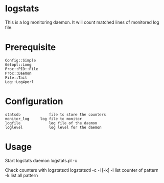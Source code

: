 logstats
========
This is a log monitoring daemon. It will count matched lines of 
monitored log file.

Prerequisite
============
	Config::Simple
	Getopt::Long
	Proc::PID::File
	Proc::Daemon
	File::Tail
	Log::Log4perl

Configuration
=============
	statsdb				file to store the counters
	monitor_log		log file to monitor
	logfile				log file of the daemon
	loglevel			log level for the daemon


Usage
=====
Start logstats daemon
	logstats.pl -c <config file>

Check counters with logstatsctl
	logstatsctl -c <config file> -l <pattern> [-k]
	-l <pattern>	list counter of pattern
	-k						list all pattern
